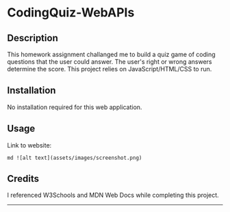 # CodingQuiz-WebAPIs

## Description

This homework assignment challanged me to build a quiz game of coding questions that the user could answer. The user's right or wrong answers determine the score. This project relies on JavaScript/HTML/CSS to run.

## Installation

No installation required for this web application.

## Usage

Link to website:

`md ![alt text](assets/images/screenshot.png) `

## Credits

I referenced W3Schools and MDN Web Docs while completing this project.

---
